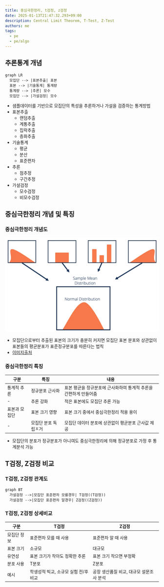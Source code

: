 ```yaml
---
title: 중심극한정리, t검정, z검정
date: 2025-01-13T21:47:32.293+09:00
description: Central Limit Theorem, T-Test, Z-Test
authors: me
tags:
  - pe
  - pe/algo 
---
```


## 추론통계 개념

```mermaid
graph LR
  모집단 --> |표본추출| 표본
  표본 --> |기술통계| 통계량
  통계량 --> |추론| 모수
  모집단 --> |가설검정| 모수
```

- 샘플데이터를 기반으로 모집단의 특성을 추론하거나 가설을 검증하는 통계방법
- 표본추출
  - 랜덤추출
  - 계통추출
  - 집락추출
  - 층화추출
- 기술통계
  - 평균
  - 분산
  - 표준편차
- 추론
  - 점추정
  - 구간추정
- 가설검정
  - 모수검정
  - 비모수검정

## 중심극한정리 개념 및 특징

### 중심극한정리 개념도

![CLT](./assets/clt.webp)

- 모집단으로부터 추출된 표본의 크기가 충분히 커지면 모집단 표본 분포와 상관없이 표본들의 평균분포가 표준정규분포를 따른다는 법칙
- [이미지출처](https://corporatefinanceinstitute.com/resources/data-science/central-limit-theorem/)

### 중심극한정리 특징

| 구분 | 특징 | 내용 |
| --- | --- | --- |
| 통계적 추론 | 정규분포 근사화 | 표본 평균을 정규분포에 근사화하여 통계적 추론을 간편하게 만들어줌 |
| - | 추론 강화 | 적은 표본에도 모집단 추론 가능 |
| 표본과 모집단 | 표본 크기 영향 | 표본 크기 중에서 중심극한정리 적용 용이 |
| - | 모집단 분포 독립ㅈ거 | 모집단 데이터 분포에 상관없이 평균분포 근사값 제공 |

- 모집단의 분포가 정규분포가 아니여도 중심극한정리에 의해 정규분포로 가정 후 통계분석 가능

## T검정, Z검정 비교

### T검정, Z검정 관계도

```mermaid
graph BT
  가설검정 -->|모집단 표준편차 모를경우| T검정((T검정))
  가설검정 -->|모집단 표준편차 알경우| Z검정((Z검정))
```

### T검정, Z검정 상세비교

| 구분 | T검정 | Z검정 |
| --- | --- | --- |
| 모집단 정보 | 표준편차 모를 때 사용 | 표준편차 알 때 사용 |
| 표본 크기 | 소규모 | 대규모 |
| 유연성 | 표본 크기가 작아도 정확한 추론 | 표본 크기 작으면 부정확 |
| 분포 사용 | T분포 | Z분포 |
| 예시 | 학생성적 빅교, 소규모 실험 전/후 비교 | 공장 생산품질 비교, 대규모 설문조사 분석 |
